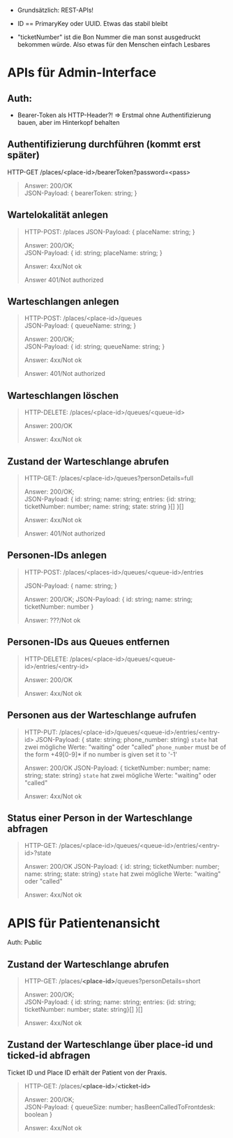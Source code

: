 -   Grundsätzlich: REST-APIs!

-   ID == PrimaryKey oder UUID. Etwas das stabil bleibt

-   "ticketNumber" ist die Bon Nummer die man sonst ausgedruckt bekommen
    würde. Also etwas für den Menschen einfach Lesbares

APIs für Admin-Interface
========================

Auth:
-----

-   Bearer-Token als HTTP-Header?! =\> Erstmal ohne Authentifizierung
    bauen, aber im Hinterkopf behalten

Authentifizierung durchführen (kommt erst später)
-------------------------------------------------

HTTP-GET /places/\<place-id\>/bearerToken?password=\<pass\>

> Answer: 200/OK\
> JSON-Payload: { bearerToken: string; }


Wartelokalität anlegen
----------------------

> HTTP-POST: /places
> JSON-Payload: { placeName: string; }
> 
> Answer: 200/OK;\
> JSON-Payload: { id: string; placeName: string; }
>
> Answer: 4xx/Not ok
>
> Answer 401/Not authorized

 Warteschlangen anlegen
----------------------

> HTTP-POST: /places/\<place-id\>/queues\
> JSON-Payload:  { queueName: string; }
>
> Answer: 200/OK;\
> JSON-Payload: { id: string; queueName: string; }
>
> Answer: 4xx/Not ok
>
> Answer: 401/Not authorized

Warteschlangen löschen
----------------------

> HTTP-DELETE: /places/\<place-id\>/queues/\<queue-id\>
>
> Answer: 200/OK
>
> Answer: 4xx/Not ok

Zustand der Warteschlange abrufen
---------------------------------

> HTTP-GET: /places/\<place-id\>/queues?personDetails=full
>
> Answer: 200/OK;\
> JSON-Payload: { id: string; name: string; entries: {id: string;
> ticketNumber: number; name: string; state: string }\[\] }\[\]
>
> Answer: 4xx/Not ok
>
> Answer: 401/Not authorized

Personen-IDs anlegen
--------------------

> HTTP-POST: /places/\<places-id\>/queues/\<queue-id\>/entries
>
> JSON-Payload: { name: string; }
>
> Answer: 200/OK; JSON-Payload: { id: string; name: string;
> ticketNumber: number }
>
> Answer: ???/Not ok

Personen-IDs aus Queues entfernen
---------------------------------

> HTTP-DELETE:
> /places/\<place-id\>/queues/\<queue-id\>/entries/\<entry-id\>
>
> Answer: 200/OK
>
> Answer: 4xx/Not ok

Personen aus der Warteschlange aufrufen
---------------------------------------

> HTTP-PUT:
> /places/\<place-id\>/queues/\<queue-id\>/entries/\<entry-id\>
> JSON-Payload: { state: string; phone_number: string}
> `state` hat zwei mögliche Werte: "waiting" oder "called"
> `phone_number` must be of the form +49[0-9]\* if no number is given set it to '-1'
>
> Answer: 200/OK
> JSON-Payload: { ticketNumber: number; name: string; state: string}
> `state` hat zwei mögliche Werte: "waiting" oder "called"
>
> Answer: 4xx/Not ok
 
Status einer Person in der Warteschlange abfragen
-------------------------------------------------
> HTTP-GET:
> /places/\<place-id\>/queues/\<queue-id\>/entries/\<entry-id\>?state
>
> Answer: 200/OK
> JSON-Payload: { id: string; ticketNumber: number; name: string; state: string}
> `state` hat zwei mögliche Werte: "waiting" oder "called"
>
> Answer: 4xx/Not ok

APIS für Patientenansicht
=========================

Auth: Public

Zustand der Warteschlange abrufen
---------------------------------

> HTTP-GET: /places/**\<place-id\>**/queues?personDetails=short
>
> Answer: 200/OK;\
> JSON-Payload: { id: string; name: string; entries: {id: string;
> ticketNumber: number; state: string}\[\] }\[\]
>
> Answer: 4xx/Not ok

Zustand der Warteschlange über place-id und ticked-id abfragen
-----------------------------------------------------------------

Ticket ID und Place ID erhält der Patient von der Praxis.

> HTTP-GET: /places/**\<place-id\>**/**\<ticket-id\>**
>
> Answer: 200/OK;\
> JSON-Payload: { queueSize: number; hasBeenCalledToFrontdesk: boolean }
>
> Answer: 4xx/Not ok
